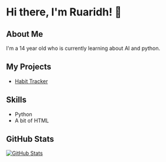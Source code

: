 # Hi there, I'm Ruaridh! 👋

## About Me

I'm a 14 year old who is currently learning about AI and python.

## My Projects

*   [Habit Tracker](https://github.com/Ruaridhmacdonald26/Habit-Tracker-app)

## Skills

*   Python
*   A bit of HTML

## GitHub Stats

[![GitHub Stats](https://github-readme-stats.vercel.app/api?username=Ruaridhmacdonald26&show_icons=true)](https://github.com/anuraghazra/github-readme-stats)
